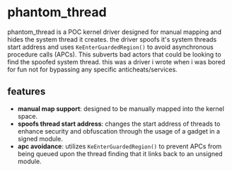 # phantom_thread

phantom_thread is a POC kernel driver designed for manual mapping and hides the system thread it creates. the driver spoofs it's system threads start address and uses `KeEnterGuardedRegion()` to avoid asynchronous procedure calls (APCs). This subverts bad actors that could be looking to find the spoofed system thread. this was a driver i wrote when i was bored for fun not for bypassing any specific anticheats/services.

## features

- **manual map support**: designed to be manually mapped into the kernel space.
- **spoofs thread start address**: changes the start address of threads to enhance security and obfuscation through the usage of a gadget in a signed module.
- **apc avoidance**: utilizes `KeEnterGuardedRegion()` to prevent APCs from being queued upon the thread finding that it links back to an unsigned module.
